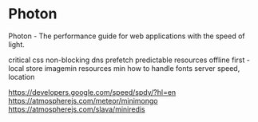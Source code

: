 # Photon
Photon - The performance guide for web applications with the speed of light.

critical css
non-blocking
dns prefetch
predictable resources
offline first - local store
imagemin
resources min
how to handle fonts
server speed, location

https://developers.google.com/speed/spdy/?hl=en
https://atmospherejs.com/meteor/minimongo
https://atmospherejs.com/slava/miniredis
